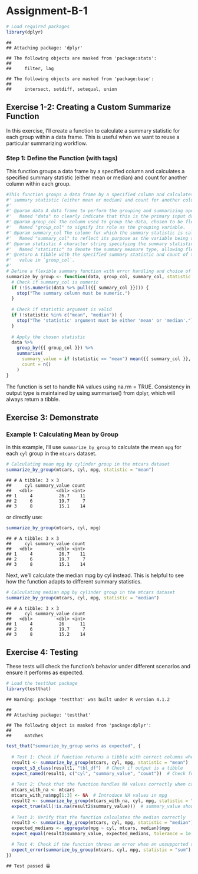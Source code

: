 Assignment-B-1
================

``` r
# Load required packages
library(dplyr)
```

    ## 
    ## Attaching package: 'dplyr'

    ## The following objects are masked from 'package:stats':
    ## 
    ##     filter, lag

    ## The following objects are masked from 'package:base':
    ## 
    ##     intersect, setdiff, setequal, union

## Exercise 1-2: Creating a Custom Summarize Function

In this exercise, I’ll create a function to calculate a summary
statistic for each group within a data frame. This is useful when we
want to reuse a particular summarizing workflow.

### Step 1: Define the Function (with tags)

This function groups a data frame by a specified column and calculates a
specified summary statistic (either mean or median) and count for
another column within each group.

``` r
#This function groups a data frame by a specified column and calculates a specified 
#' summary statistic (either mean or median) and count for another column within each group.
#'
#' @param data A data frame to perform the grouping and summarizing operation on.
#'   Named "data" to clearly indicate that this is the primary input dataset.
#' @param group_col The column used to group the data, chosen to be flexible in grouping options.
#'   Named "group_col" to signify its role as the grouping variable.
#' @param summary_col The column for which the summary statistic is calculated.
#'   Named "summary_col" to reflect its purpose as the variable being summarized.
#' @param statistic A character string specifying the summary statistic to use, either `"mean"` or `"median"`.
#'   Named "statistic" to denote the summary measure type, allowing flexibility in calculations.
#' @return A tibble with the specified summary statistic and count of the `summary_col` for each unique 
#'   value in `group_col`.
#'   
# Define a flexible summary function with error handling and choice of summary statistic
summarize_by_group <- function(data, group_col, summary_col, statistic = "mean") {
  # Check if summary_col is numeric
  if (!is.numeric(data %>% pull({{ summary_col }}))) {
    stop("The summary column must be numeric.")
  }
  
  # Check if statistic argument is valid
  if (!statistic %in% c("mean", "median")) {
    stop("The 'statistic' argument must be either 'mean' or 'median'.")
  }
  
  # Apply the chosen statistic
  data %>%
    group_by({{ group_col }}) %>%
    summarise(
      summary_value = if (statistic == "mean") mean({{ summary_col }}, na.rm = TRUE) else median({{ summary_col }}, na.rm = TRUE),
      count = n()
    )
}
```

The function is set to handle NA values using na.rm = TRUE. Consistency
in output type is maintained by using summarise() from dplyr, which will
always return a tibble.

## Exercise 3: Demonstrate

### Example 1: Calculating Mean by Group

In this example, I’ll use `summarize_by_group` to calculate the mean
`mpg` for each `cyl` group in the `mtcars` dataset.

``` r
# Calculating mean mpg by cylinder group in the mtcars dataset
summarize_by_group(mtcars, cyl, mpg, statistic = "mean")
```

    ## # A tibble: 3 × 3
    ##     cyl summary_value count
    ##   <dbl>         <dbl> <int>
    ## 1     4          26.7    11
    ## 2     6          19.7     7
    ## 3     8          15.1    14

or directly use:

``` r
summarize_by_group(mtcars, cyl, mpg)
```

    ## # A tibble: 3 × 3
    ##     cyl summary_value count
    ##   <dbl>         <dbl> <int>
    ## 1     4          26.7    11
    ## 2     6          19.7     7
    ## 3     8          15.1    14

Next, we’ll calculate the median mpg by cyl instead. This is helpful to
see how the function adapts to different summary statistics.

``` r
# Calculating median mpg by cylinder group in the mtcars dataset
summarize_by_group(mtcars, cyl, mpg, statistic = "median")
```

    ## # A tibble: 3 × 3
    ##     cyl summary_value count
    ##   <dbl>         <dbl> <int>
    ## 1     4          26      11
    ## 2     6          19.7     7
    ## 3     8          15.2    14

## Exercise 4: Testing

These tests will check the function’s behavior under different scenarios
and ensure it performs as expected.

``` r
# Load the testthat package
library(testthat)
```

    ## Warning: package 'testthat' was built under R version 4.1.2

    ## 
    ## Attaching package: 'testthat'

    ## The following object is masked from 'package:dplyr':
    ## 
    ##     matches

``` r
test_that("summarize_by_group works as expected", {
  
  # Test 1: Check if function returns a tibble with correct columns when using mean
  result1 <- summarize_by_group(mtcars, cyl, mpg, statistic = "mean")
  expect_s3_class(result1, "tbl_df")  # Check if output is a tibble
  expect_named(result1, c("cyl", "summary_value", "count"))  # Check for correct column names
  
  # Test 2: Check that the function handles NA values correctly when calculating the mean
  mtcars_with_na <- mtcars
  mtcars_with_na$mpg[1:3] <- NA  # Introduce NA values in mpg
  result2 <- summarize_by_group(mtcars_with_na, cyl, mpg, statistic = "mean")
  expect_true(all(!is.na(result2$summary_value)))  # summary_value should have no NAs due to na.rm = TRUE
  
  # Test 3: Verify that the function calculates the median correctly
  result3 <- summarize_by_group(mtcars, cyl, mpg, statistic = "median")
  expected_medians <- aggregate(mpg ~ cyl, mtcars, median)$mpg
  expect_equal(result3$summary_value, expected_medians, tolerance = 1e-8)  # Compare medians

  # Test 4: Check if the function throws an error when an unsupported statistic is used
  expect_error(summarize_by_group(mtcars, cyl, mpg, statistic = "sum"), "The 'statistic' argument must be either 'mean' or 'median'")
})
```

    ## Test passed 😀
